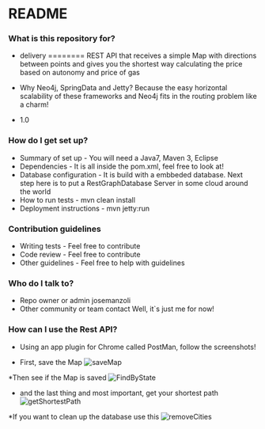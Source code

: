 # README #

### What is this repository for? ###

* delivery
========
REST API that receives a simple Map with directions between points and gives you the shortest way calculating the price based on autonomy and price of gas

* Why Neo4j, SpringData and Jetty?
  Because the easy horizontal scalability of these frameworks and Neo4j fits in the routing problem like a charm! 

* 1.0

### How do I get set up? ###

* Summary of set up - 
  You will need a Java7, Maven 3, Eclipse
* Dependencies - 
  It is all inside the pom.xml, feel free to look at!
* Database configuration - 
  It is build with a embbeded database. Next step here is to put a RestGraphDatabase Server in some cloud around the world
* How to run tests - 
  mvn clean install
* Deployment instructions - 
  mvn jetty:run

### Contribution guidelines ###

* Writing tests - 
  Feel free to contribute
* Code review - 
  Feel free to contribute
* Other guidelines - 
  Feel free to help with guidelines

### Who do I talk to? ###

* Repo owner or admin
  josemanzoli
* Other community or team contact
  Well, it`s just me for now!

### How can I use the Rest API? ###

* Using an app plugin for Chrome called PostMan, follow the screenshots!

* First, save the Map
![saveMap](https://github.com/zehdamoto/delivery/blob/master/saveMap.png)

*Then see if the Map is saved
![FindByState](https://github.com/zehdamoto/delivery/blob/master/findByState.png)

* and the last thing and most important, get your shortest path
![getShortestPath](https://github.com/zehdamoto/delivery/blob/master/getShortestPath.png)

*If you want to clean up the database use this
![removeCities](https://github.com/zehdamoto/delivery/blob/master/removeCities.png)
